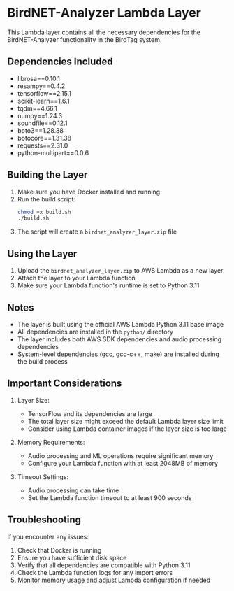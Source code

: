 # BirdNET-Analyzer Lambda Layer

This Lambda layer contains all the necessary dependencies for the BirdNET-Analyzer functionality in the BirdTag system.

## Dependencies Included

- librosa==0.10.1
- resampy==0.4.2
- tensorflow==2.15.1
- scikit-learn==1.6.1
- tqdm==4.66.1
- numpy==1.24.3
- soundfile==0.12.1
- boto3==1.28.38
- botocore==1.31.38
- requests==2.31.0
- python-multipart==0.0.6

## Building the Layer

1. Make sure you have Docker installed and running
2. Run the build script:
   ```bash
   chmod +x build.sh
   ./build.sh
   ```
3. The script will create a `birdnet_analyzer_layer.zip` file

## Using the Layer

1. Upload the `birdnet_analyzer_layer.zip` to AWS Lambda as a new layer
2. Attach the layer to your Lambda function
3. Make sure your Lambda function's runtime is set to Python 3.11

## Notes

- The layer is built using the official AWS Lambda Python 3.11 base image
- All dependencies are installed in the `python/` directory
- The layer includes both AWS SDK dependencies and audio processing dependencies
- System-level dependencies (gcc, gcc-c++, make) are installed during the build process

## Important Considerations

1. Layer Size:
   - TensorFlow and its dependencies are large
   - The total layer size might exceed the default Lambda layer size limit
   - Consider using Lambda container images if the layer size is too large

2. Memory Requirements:
   - Audio processing and ML operations require significant memory
   - Configure your Lambda function with at least 2048MB of memory

3. Timeout Settings:
   - Audio processing can take time
   - Set the Lambda function timeout to at least 900 seconds

## Troubleshooting

If you encounter any issues:

1. Check that Docker is running
2. Ensure you have sufficient disk space
3. Verify that all dependencies are compatible with Python 3.11
4. Check the Lambda function logs for any import errors
5. Monitor memory usage and adjust Lambda configuration if needed 